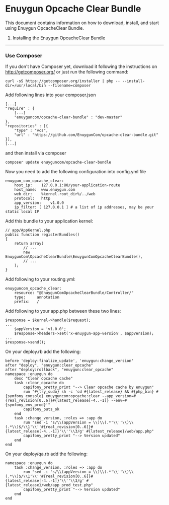 Enuygun Opcache Clear Bundle
==================

This document contains information on how to download, install, and start
using Enuygun OpcacheClear Bundle.

1) Installing the Enuygun OpcacheClear Bundle
------------------------------------

### Use Composer

If you don't have Composer yet, download it following the instructions on
http://getcomposer.org/ or just run the following command:

    curl -sS https://getcomposer.org/installer | php -- --install-dir=/usr/local/bin --filename=composer

Add following lines into your composer.json

    [...]
    "require" : {
        [...]
        "enuyguncom/opcache-clear-bundle" : "dev-master"
    },
    "repositories" : [{
        "type" : "vcs",
        "url" : "https://github.com/EnuygunCom/opcache-clear-bundle.git"
    }],
    [...]

and then install via composer

    composer update enuyguncom/opcache-clear-bundle

Now you need to add the following configuration into config.yml file

    enuygun_com_opcache_clear:
        host_ip:    127.0.0.1:80/your-application-route
        host_name:  www.enuygun.com
        web_dir:    %kernel.root_dir%/../web
        protocol:   http
        app_version:    v1.0.0
        ip_filter: [ 127.0.0.1 ] # a list of ip addresses, may be your static local IP


Add this bundle to your application kernel:

    // app/AppKernel.php
    public function registerBundles()
    {
        return array(
            // ...
            new EnuygunCom\OpcacheClearBundle\EnuygunComOpcacheClearBundle(),
            // ...
        );
    }
    
Add following to your routing.yml:

    enuyguncom_opcache_clear:
        resource: "@EnuygunComOpcacheClearBundle/Controller/"
        type:     annotation
        prefix:   /
    
    
Add following to your app.php between these two lines:

    
    $response = $kernel->handle($request);
    ...
        $appVersion = 'v1.0.0';
        $response->headers->set('x-enuygun-app-version', $appVersion);
    ...
    $response->send();
    


On your deploy.rb add the following:

    before 'deploy:finalize_update', 'enuygun:change_version'
    after "deploy", "enuygun:clear_opcache"
    after "deploy:rollback", "enuygun:clear_opcache"
    namespace :enuygun do
        desc "Clear opcache cache"
        task :clear_opcache do
            capifony_pretty_print "--> Clear opcache cache by enuygun"
            run "#{try_sudo} sh -c 'cd #{latest_release} && #{php_bin} #{symfony_console} enuyguncom:opcache:clear --app_version=#{real_revision[0..6]}#{latest_release[-4..-1]} --env=#{symfony_env_prod}'"
            capifony_puts_ok
        end
        task :change_version, :roles => :app do
            run "sed -i 's/\\(appVersion = \\)\\(.*'\\''\\)\\(.*\\)$/\\1'\\''#{real_revision[0..6]}#{latest_release[-4..-1]}'\\''\\3/g' #{latest_release}/web/app.php"
            capifony_pretty_print "--> Version updated"
        end
    end
    
On your deploy/qa.rb add the following:

    namespace :enuygun do
        task :change_version, :roles => :app do
            run "sed -i 's/\\(appVersion = \\)\\(.*'\\''\\)\\(.*\\)$/\\1'\\''#{real_revision[0..6]}#{latest_release[-4..-1]}'\\''\\3/g' #{latest_release}/web/app_prod_test.php"
            capifony_pretty_print "--> Version updated"
        end
    end